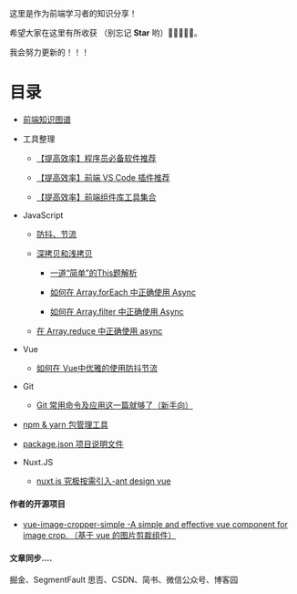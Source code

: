 这里是作为前端学习者的知识分享！

希望大家在这里有所收获 （别忘记 **Star** 哟）🌟🌟🌟🌟🌟。

我会努力更新的！！！

# 目录

- [前端知识图谱](http://rain7.top/engineering/engineering.html)

- 工具整理

  - [【提高效率】程序员必备软件推荐](http://rain7.top/share/software.html)

  - [【提高效率】前端 VS Code 插件推荐](http://rain7.top/share/vscode.html)

  - [【提高效率】前端组件库工具集合](http://rain7.top/farme/index.html)


- JavaScript

  - [防抖、节流](http://rain7.top/frontend/JavaScript.html#_2、防抖和节流)

  - [深拷贝和浅拷贝](http://rain7.top/frontend/JavaScript.html#_1、深拷贝和浅拷贝)

	- [一道“简单”的This题解析](https://mp.weixin.qq.com/s/QLabNBOChsKmrpvEXJrpNg)

	- [如何在 Array.forEach 中正确使用 Async](https://mp.weixin.qq.com/s/39J2KO8h_cBKg3MWB63L7w)

	- [如何在 Array.filter 中正确使用 Async](https://mp.weixin.qq.com/s/OtFsaLb2a26D0Uz4aFaoAw)

  - [在 Array.reduce 中正确使用 async](https://mp.weixin.qq.com/s/9wl8-SYspr3s358Tf0CmSg)

- Vue

  - [如何在 Vue中优雅的使用防抖节流](https://mp.weixin.qq.com/s/mFmqyicyfaAOdxmhlPmSRQ)

- Git

  - [Git 常用命令及应用这一篇就够了（新手向）](https://mp.weixin.qq.com/s/4gWe9dm5nSt9MGFKhZBv2g)

- [npm & yarn 包管理工具](http://rain7.top/tools/package)

- [package.json 项目说明文件](http://rain7.top/engineering/package.json.html)

- Nuxt.JS

  - [nuxt.js 究极按需引入-ant design vue](https://mp.weixin.qq.com/s/1YKTNgyhxBFo3IqoS2Y5Kg)


#### 作者的开源项目

- [vue-image-cropper-simple -A simple and effective vue component for image crop. （基于 vue 的图片剪裁组件）](https://github.com/LuckRain7/vue-image-cropper-simple)


#### 文章同步....

掘金、SegmentFault 思否、CSDN、简书、微信公众号、博客园
